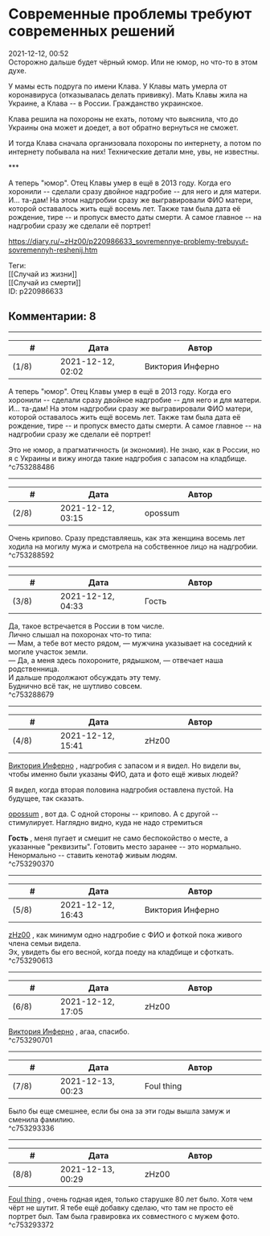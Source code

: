 Современные проблемы требуют современных решений
================================================

  
2021-12-12, 00:52  
 Осторожно дальше будет чёрный юмор. Или не юмор, но что-то в этом духе.   
   
 У мамы есть подруга по имени Клава. У Клавы мать умерла от коронавируса (отказывалась делать прививку). Мать Клавы жила на Украине, а Клава -- в России. Гражданство украинское.   
   
 Клава решила на похороны не ехать, потому что выяснила, что до Украины она может и доедет, а вот обратно вернуться не сможет.   
   
 И тогда Клава сначала организовала похороны по интернету, а потом по интернету побывала на них! Технические детали мне, увы, не известны.   
   
 \*\*\*   
   
 А теперь "юмор". Отец Клавы умер в ещё в 2013 году. Когда его хоронили -- сделали сразу двойное надгробие -- для него и для матери. И... та-дам! На этом надгробии сразу же выгравировали ФИО матери, которой оставалось жить ещё восемь лет. Также там была дата её рождение, тире -- и пропуск вместо даты смерти. А самое главное -- на надгробии сразу же сделали её портрет!   
  
<https://diary.ru/~zHz00/p220986633_sovremennye-problemy-trebuyut-sovremennyh-reshenij.htm>  
  
Теги:  
[[Случай из жизни]]  
[[Случай из смерти]]  
ID: p220986633  


Комментарии: 8
--------------

  


---



|         #         |              Дата              |                     Автор                     |           ID           |
| --- | --- | --- | --- |
| (1/8) | 2021-12-12, 02:02 | Виктория Инферно | c753288486 |

  
  А теперь "юмор". Отец Клавы умер в ещё в 2013 году. Когда его хоронили -- сделали сразу двойное надгробие -- для него и для матери. И... та-дам! На этом надгробии сразу же выгравировали ФИО матери, которой оставалось жить ещё восемь лет. Также там была дата её рождение, тире -- и пропуск вместо даты смерти. А самое главное -- на надгробии сразу же сделали её портрет!    
   
 Это не юмор, а прагматичность (и экономия). Не знаю, как в России, но я с Украины и вижу иногда такие надгробия с запасом на кладбище.   
 ^c753288486

---



|         #         |              Дата              |                     Автор                     |           ID           |
| --- | --- | --- | --- |
| (2/8) | 2021-12-12, 03:15 | opossum | c753288592 |

  
 Очень крипово. Сразу представляешь, как эта женщина восемь лет ходила на могилу мужа и смотрела на собственное лицо на надгробии.   
 ^c753288592

---



|         #         |              Дата              |                     Автор                     |           ID           |
| --- | --- | --- | --- |
| (3/8) | 2021-12-12, 04:33 | Гость | c753288679 |

  
 Да, такое встречается в России в том числе.   
 Лично слышал на похоронах что-то типа:   
 — Мам, а тебе вот место рядом, — мужчина указывает на соседний к могиле участок земли.   
 — Да, а меня здесь похороните, рядышком, — отвечает наша родственница.   
 И дальше продолжают обсуждать эту тему.   
 Буднично всё так, не шутливо совсем.   
 ^c753288679

---



|         #         |              Дата              |                     Автор                     |           ID           |
| --- | --- | --- | --- |
| (4/8) | 2021-12-12, 15:41 | zHz00 | c753290370 |

  
  [Виктория Инферно](https://izvergenia.diary.ru "Извергения")  , надгробия с запасом и я видел. Но видели вы, чтобы именно были указаны ФИО, дата и фото ещё живых людей?   
   
 Я видел, когда вторая половина надгробия оставлена пустой. На будущее, так сказать.   
   
  [opossum](https://pssm.diary.ru "змей о двух головах")  , вот да. С одной стороны -- крипово. А с другой -- стимулирует. Наглядно видно, куда не надо стремиться   
   
  **Гость**  , меня пугает и смешит не само беспокойство о месте, а указанные "реквизиты". Готовить место заранее -- это нормально. Ненормально -- ставить кенотаф живым людям.   
 ^c753290370

---



|         #         |              Дата              |                     Автор                     |           ID           |
| --- | --- | --- | --- |
| (5/8) | 2021-12-12, 16:43 | Виктория Инферно | c753290613 |

  
  [zHz00](https://zHz00.diary.ru "Untitled")  , как минимум одно надгробие с ФИО и фоткой пока живого члена семьи видела.   
 Эх, увидеть бы его весной, когда поеду на кладбище и сфоткать.   
 ^c753290613

---



|         #         |              Дата              |                     Автор                     |           ID           |
| --- | --- | --- | --- |
| (6/8) | 2021-12-12, 17:05 | zHz00 | c753290701 |

  
  [Виктория Инферно](https://izvergenia.diary.ru "Извергения")  , агаа, спасибо.   
 ^c753290701

---



|         #         |              Дата              |                     Автор                     |           ID           |
| --- | --- | --- | --- |
| (7/8) | 2021-12-13, 00:23 | Foul thing | c753293336 |

  
 Было бы еще смешнее, если бы она за эти годы вышла замуж и сменила фамилию.   
 ^c753293336

---



|         #         |              Дата              |                     Автор                     |           ID           |
| --- | --- | --- | --- |
| (8/8) | 2021-12-13, 00:29 | zHz00 | c753293372 |

  
  [Foul thing](https://foulthing.diary.ru "Temporary Internet Flies")  , очень годная идея, только старушке 80 лет было. Хотя чем чёрт не шутит. Я тебе ещё добавку сделаю, что там не просто её портрет был. Там была гравировка их совместного с мужем фото.   
 ^c753293372